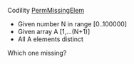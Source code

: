 ﻿Codility [PermMissingElem](https://app.codility.com/programmers/lessons/3-time_complexity/perm_missing_elem/)

- Given number N in range [0..100000]
- Given array A [1,...(N+1)] 
- All A elements distinct

Which one missing?